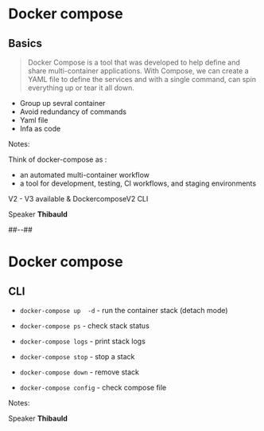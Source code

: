<!-- .slide: class="with-code" -->

# Docker compose

## Basics

> Docker Compose is a tool that was developed to help define and share multi-container applications. With Compose, we can create a YAML file to define the services and with a single command, can spin everything up or tear it all down.

- Group up sevral container
- Avoid redundancy of commands
- Yaml file
- Infa as code

Notes:

Think of docker-compose as :
- an automated multi-container workflow
- a tool for development, testing, CI workflows, and staging environments

V2 - V3 available & DockercomposeV2 CLI 

Speaker **Thibauld**

##--##

# Docker compose

## CLI

* `docker-compose up  -d` - run the container stack (detach mode)

* `docker-compose ps` -  check stack status

* `docker-compose logs` -  print stack logs 

* `docker-compose stop` -  stop a stack

* `docker-compose down` -  remove stack

* `docker-compose config` - check compose file

Notes:

Speaker **Thibauld**